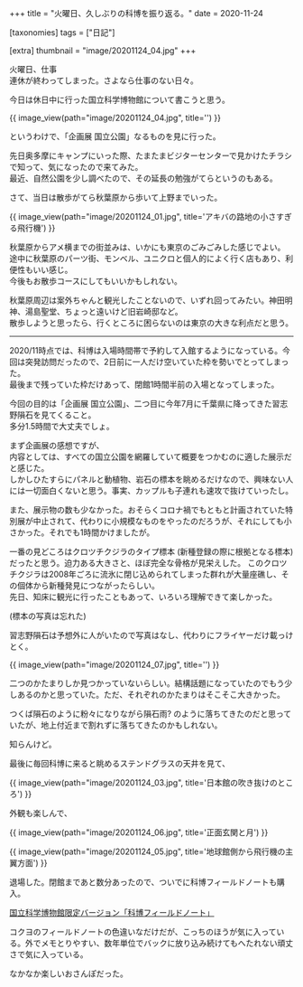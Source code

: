 +++
title = "火曜日、久しぶりの科博を振り返る。"
date = 2020-11-24

[taxonomies]
tags = ["日記"]

[extra]
thumbnail = "image/20201124_04.jpg"
+++

火曜日、仕事  
連休が終わってしまった。さよなら仕事のない日々。

今日は休日中に行った国立科学博物館について書こうと思う。

<!-- more -->

{{ image_view(path="image/20201124_04.jpg", title='') }}

というわけで、「企画展 国立公園」なるものを見に行った。

先日奥多摩にキャンプにいった際、たまたまビジターセンターで見かけたチラシで知って、気になったので来てみた。  
最近、自然公園を少し調べたので、その延長の勉強がてらというのもある。

さて、当日は散歩がてら秋葉原から歩いて上野までいった。

{{ image_view(path="image/20201124_01.jpg", title='アキバの路地の小さすぎる飛行機') }}

秋葉原からアメ横までの街並みは、いかにも東京のごみごみした感じでよい。  
途中に秋葉原のパーツ街、モンベル、ユニクロと個人的によく行く店もあり、利便性もいい感じ。  
今後もお散歩コースにしてもいいかもしれない。

秋葉原周辺は案外ちゃんと観光したことないので、いずれ回ってみたい。神田明神、湯島聖堂、ちょっと遠いけど旧岩崎邸など。  
散歩しようと思ったら、行くところに困らないのは東京の大きな利点だと思う。

---

2020/11時点では、科博は入場時間帯で予約して入館するようになっている。今回は突発訪問だったので、2日前に一人だけ空いていた枠を勢いでとってしまった。  
最後まで残っていた枠だけあって、閉館1時間半前の入場となってしまった。  

今回の目的は「企画展 国立公園」、二つ目に今年7月に千葉県に降ってきた習志野隕石を見てくること。  
多分1.5時間で大丈夫でしょ。

まず企画展の感想ですが、  
内容としては、すべての国立公園を網羅していて概要をつかむのに適した展示だと感じた。  
しかしひたすらにパネルと動植物、岩石の標本を眺めるだけなので、興味ない人には一切面白くないと思う。事実、カップルも子連れも速攻で抜けていったし。

また、展示物の数も少なかった。おそらくコロナ禍でもともと計画されていた特別展が中止されて、代わりに小規模なものをやったのだろうが、それにしても小さかった。それでも1時間かけましたが。

一番の見どころはクロツチクジラのタイプ標本 (新種登録の際に根拠となる標本)だったと思う。迫力ある大きさと、ほぼ完全な骨格が見栄えした。  このクロツチクジラは2008年ごろに流氷に閉じ込められてしまった群れが大量座礁し、その個体から新種発見につながったらしい。  
先日、知床に観光に行ったこともあって、いろいろ理解できて楽しかった。

(標本の写真は忘れた)

習志野隕石は予想外に人がいたので写真はなし、代わりにフライヤーだけ載っけとく。

{{ image_view(path="image/20201124_07.jpg", title='') }}

二つのかたまりしか見つかっていないらしい。結構話題になっていたのでもう少しあるのかと思っていた。ただ、それぞれのかたまりはそこそこ大きかった。

つくば隕石のように粉々になりながら隕石雨? のように落ちてきたのだと思っていたが、地上付近まで割れずに落ちてきたのかもしれない。

知らんけど。

最後に毎回科博に来ると眺めるステンドグラスの天井を見て、

{{ image_view(path="image/20201124_03.jpg", title='日本館の吹き抜けのところ') }}

外観も楽しんで、

{{ image_view(path="image/20201124_06.jpg", title='正面玄関と月') }}

{{ image_view(path="image/20201124_05.jpg", title='地球館側から飛行機の主翼方面') }}

退場した。閉館まであと数分あったので、ついでに科博フィールドノートも購入。

[国立科学博物館限定バージョン「科博フィールドノート」](http://www.infoparks.jp/kahaku/products/detail.php?product_id=110)

コクヨのフィールドノートの色違いなだけだが、こっちのほうが気に入っている。外でメモとりやすい、数年単位でバックに放り込み続けてもへたれない頑丈さで気に入っている。

なかなか楽しいおさんぽだった。
